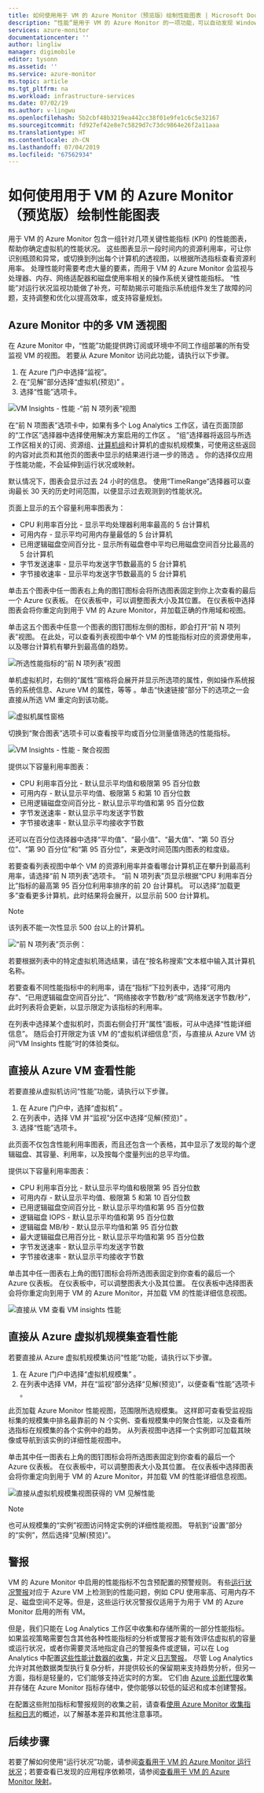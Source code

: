 ```yaml
---
title: 如何使用用于 VM 的 Azure Monitor（预览版）绘制性能图表 | Microsoft Docs
description: “性能”是用于 VM 的 Azure Monitor 的一项功能，可以自动发现 Windows 和 Linux 系统上的应用程序组件并映射服务之间的通信。 本文详细介绍如何在各种场景中使用该功能。
services: azure-monitor
documentationcenter: ''
author: lingliw
manager: digimobile
editor: tysonn
ms.assetid: ''
ms.service: azure-monitor
ms.topic: article
ms.tgt_pltfrm: na
ms.workload: infrastructure-services
ms.date: 07/02/19
ms.author: v-lingwu
ms.openlocfilehash: 5b2cbf48b3219ea442cc38f01e9fe1c6c5e32167
ms.sourcegitcommit: fd927ef42e8e7c5829d7c73dc9864e26f2a11aaa
ms.translationtype: HT
ms.contentlocale: zh-CN
ms.lasthandoff: 07/04/2019
ms.locfileid: "67562934"
---
```

# <a name="how-to-chart-performance-with-azure-monitor-for-vms-preview"></a>如何使用用于 VM 的 Azure Monitor（预览版）绘制性能图表
用于 VM 的 Azure Monitor 包含一组针对几项关键性能指标 (KPI) 的性能图表，帮助你确定虚拟机的性能状况。 这些图表显示一段时间内的资源利用率，可让你识别瓶颈和异常，或切换到列出每个计算机的透视图，以根据所选指标查看资源利用率。 处理性能时需要考虑大量的要素，而用于 VM 的 Azure Monitor 会监视与处理器、内存、网络适配器和磁盘使用率相关的操作系统关键性能指标。 “性能”对运行状况监视功能做了补充，可帮助揭示可能指示系统组件发生了故障的问题，支持调整和优化以提高效率，或支持容量规划。  

## <a name="multi-vm-perspective-from-azure-monitor"></a>Azure Monitor 中的多 VM 透视图
在 Azure Monitor 中，“性能”功能提供跨订阅或环境中不同工作组部署的所有受监视 VM 的视图。 若要从 Azure Monitor 访问此功能，请执行以下步骤。 

1. 在 Azure 门户中选择“监视”。  
2. 在“见解”部分选择“虚拟机(预览)”   。
3. 选择“性能”选项卡。 

![VM Insights - 性能 -“前 N 项列表”视图](./media/vminsights-performance/vminsights-performance-aggview-01.png)

在“前 N 项图表”选项卡中，如果有多个 Log Analytics 工作区，请在页面顶部的“工作区”选择器中选择使用解决方案启用的工作区   。 “组”选择器将返回与所选工作区相关的订阅、资源组、[计算机组](../platform/computer-groups.md)和计算机的虚拟机规模集，可使用这些返回的内容对此页和其他页的图表中显示的结果进行进一步的筛选  。 你的选择仅应用于性能功能，不会延伸到运行状况或映射。  

默认情况下，图表会显示过去 24 小时的信息。 使用“TimeRange”选择器可以查询最长 30 天的历史时间范围，以便显示过去观测到的性能状况。    

页面上显示的五个容量利用率图表为：

* CPU 利用率百分比 - 显示平均处理器利用率最高的 5 台计算机 
* 可用内存 - 显示平均可用内存量最低的 5 台计算机 
* 已用逻辑磁盘空间百分比 - 显示所有磁盘卷中平均已用磁盘空间百分比最高的 5 台计算机 
* 字节发送速率 - 显示平均发送字节数最高的 5 台计算机 
* 字节接收速率 - 显示平均发送字节数最高的 5 台计算机 

单击五个图表中任一图表右上角的图钉图标会将所选图表固定到你上次查看的最后一个 Azure 仪表板。  在仪表板中，可以调整图表大小及其位置。 在仪表板中选择图表会将你重定向到用于 VM 的 Azure Monitor，并加载正确的作用域和视图。  

单击这五个图表中任意一个图表的图钉图标左侧的图标，即会打开“前 N 项列表”视图。   在此处，可以查看列表视图中单个 VM 的性能指标对应的资源使用率，以及哪台计算机有攀升到最高值的趋势。  

![所选性能指标的“前 N 项列表”视图](./media/vminsights-performance/vminsights-performance-topnlist-01.png)

单机虚拟机时，右侧的“属性”窗格将会展开并显示所选项的属性，例如操作系统报告的系统信息、Azure VM 的属性，等等  。单击“快速链接”部分下的选项之一会直接从所选 VM 重定向到该功能。   

![虚拟机属性窗格](./media/vminsights-performance/vminsights-properties-pane-01.png)

切换到“聚合图表”选项卡可以查看按平均或百分位测量值筛选的性能指标。   

![VM Insights - 性能 - 聚合视图](./media/vminsights-performance/vminsights-performance-aggview-02.png)

提供以下容量利用率图表：

* CPU 利用率百分比 - 默认显示平均值和极限第 95 百分位数 
* 可用内存 - 默认显示平均值、极限第 5 和第 10 百分位数 
* 已用逻辑磁盘空间百分比 - 默认显示平均值和第 95 百分位数 
* 字节发送速率 - 默认显示平均发送字节数 
* 字节接收速率 - 默认显示平均接收字节数

还可以在百分位选择器中选择“平均值”、“最小值”、“最大值”、“第 50 百分位”、“第 90 百分位”和“第 95 百分位”，来更改时间范围内图表的粒度级。         

若要查看列表视图中单个 VM 的资源利用率并查看哪台计算机正在攀升到最高利用率，请选择“前 N 项列表”选项卡。  “前 N 项列表”页显示根据“CPU 利用率百分比”指标的最高第 95 百分位利用率排序的前 20 台计算机。    可以选择“加载更多”查看更多计算机，此时结果将会展开，以显示前 500 台计算机。  

>[!NOTE]
>该列表不能一次性显示 500 台以上的计算机。  
>

![“前 N 项列表”页示例：](./media/vminsights-performance/vminsights-performance-topnlist-01.png)

若要根据列表中的特定虚拟机筛选结果，请在“按名称搜索”文本框中输入其计算机名称。   

若要查看不同性能指标中的利用率，请在“指标”下拉列表中，选择“可用内存”、“已用逻辑磁盘空间百分比”、“网络接收字节数/秒”或“网络发送字节数/秒”，此时列表将会更新，以显示限定为该指标的利用率。       

在列表中选择某个虚拟机时，页面右侧会打开“属性”面板，可从中选择“性能详细信息”。    随后会打开限定为该 VM 的“虚拟机详细信息”页，与直接从 Azure VM 访问“VM Insights 性能”时的体验类似。   

## <a name="view-performance-directly-from-an-azure-vm"></a>直接从 Azure VM 查看性能
若要直接从虚拟机访问“性能”功能，请执行以下步骤。

1. 在 Azure 门户中，选择“虚拟机”  。 
2. 在列表中，选择 VM 并“监视”分区中选择“见解(预览)”   。  
3. 选择“性能”选项卡。  

此页面不仅包含性能利用率图表，而且还包含一个表格，其中显示了发现的每个逻辑磁盘、其容量、利用率，以及按每个度量列出的总平均值。  

提供以下容量利用率图表：

* CPU 利用率百分比 - 默认显示平均值和极限第 95 百分位数 
* 可用内存 - 默认显示平均值、极限第 5 和第 10 百分位数 
* 已用逻辑磁盘空间百分比 - 默认显示平均值和第 95 百分位数 
* 逻辑磁盘 IOPS - 默认显示平均值和第 95 百分位数
* 逻辑磁盘 MB/秒 - 默认显示平均值和第 95 百分位数
* 最大逻辑磁盘已用百分比 - 默认显示平均值和第 95 百分位数
* 字节发送速率 - 默认显示平均发送字节数 
* 字节接收速率 - 默认显示平均接收字节数

单击其中任一图表右上角的图钉图标会将所选图表固定到你查看的最后一个 Azure 仪表板。 在仪表板中，可以调整图表大小及其位置。 在仪表板中选择图表会将你重定向到用于 VM 的 Azure Monitor，并加载 VM 的性能详细信息视图。  

![直接从 VM 查看 VM insights 性能](./media/vminsights-performance/vminsights-performance-directvm-01.png)

## <a name="view-performance-directly-from-an-azure-virtual-machine-scale-set"></a>直接从 Azure 虚拟机规模集查看性能
若要直接从 Azure 虚拟机规模集访问“性能”功能，请执行以下步骤。

1. 在 Azure 门户中选择“虚拟机规模集”  。
2. 在列表中选择 VM，并在“监视”部分选择“见解(预览)”，以便查看“性能”选项卡    。

此页加载 Azure Monitor 性能视图，范围限所选规模集。 这样即可查看受监视指标集的规模集中排名最靠前的 N 个实例、查看规模集中的聚合性能，以及查看所选指标在规模集的各个实例中的趋势。 从列表视图中选择一个实例即可加载其映像或导航到该实例的详细性能视图中。

单击其中任一图表右上角的图钉图标会将所选图表固定到你查看的最后一个 Azure 仪表板。 在仪表板中，可以调整图表大小及其位置。 在仪表板中选择图表会将你重定向到用于 VM 的 Azure Monitor，并加载 VM 的性能详细信息视图。  

![直接从虚拟机规模集视图获得的 VM 见解性能](./media/vminsights-performance/vminsights-performance-directvmss-01.png)

>[!NOTE]
>也可从规模集的“实例”视图访问特定实例的详细性能视图。 导航到“设置”部分的“实例”，然后选择“见解(预览)”。   

## <a name="alerts"></a>警报  
VM 的 Azure Monitor 中启用的性能指标不包含预配置的预警规则。 有些[运行状况警报](vminsights-health.md#alerts)对应于 Azure VM 上检测到的性能问题，例如 CPU 使用率高、可用内存不足、磁盘空间不足等。但是，这些运行状况警报仅适用于为用于 VM 的 Azure Monitor 启用的所有 VM。 

但是，我们只能在 Log Analytics 工作区中收集和存储所需的一部分性能指标。 如果监视策略需要包含其他各种性能指标的分析或警报才能有效评估虚拟机的容量或运行状况，或者你需要灵活地指定自己的警报条件或逻辑，可以在 Log Analytics 中配置[这些性能计数器的收集](../platform/data-sources-performance-counters.md)，并定义[日志警报](../platform/alerts-log.md)。 尽管 Log Analytics 允许对其他数据类型执行复杂分析，并提供较长的保留期来支持趋势分析，但另一方面，指标是轻量的，它们能够支持近实时的方案。 它们由 [Azure 诊断代理](../../virtual-machines/windows/monitor.md)收集并存储在 Azure Monitor 指标存储中，使你能够以较低的延迟和成本创建警报。

在配置这些附加指标和警报规则的收集之前，请查看[使用 Azure Monitor 收集指标和日志](../platform/data-platform.md)的概述，以了解基本差异和其他注意事项。  

## <a name="next-steps"></a>后续步骤
若要了解如何使用“运行状况”功能，请参阅[查看用于 VM 的 Azure Monitor 运行状况](vminsights-health.md)；若要查看已发现的应用程序依赖项，请参阅[查看用于 VM 的 Azure Monitor 映射](vminsights-maps.md)。 